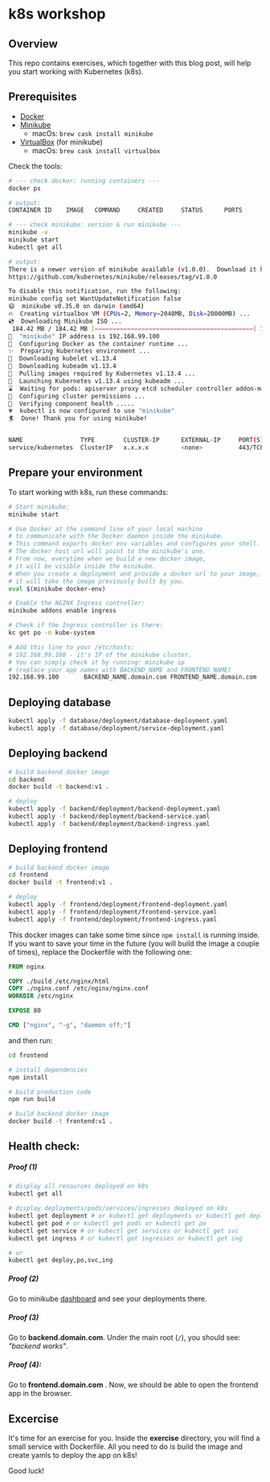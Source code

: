# k8s workshop



## Overview

This repo contains exercises, which together with this blog post, will help you start working with Kubernetes (k8s).




## Prerequisites

- [Docker](<https://docs.docker.com/>)
- [Minikube](<https://kubernetes.io/docs/tasks/tools/install-minikube/>)
  - macOs: `brew cask install minikube`
- [VirtualBox](<https://www.virtualbox.org/>) (for minikube)
  - macOs: `brew cask install virtualbox`


Check the tools:

```bash
# --- check docker: running containers ---
docker ps

# output:
CONTAINER ID	IMAGE	COMMAND		CREATED		STATUS		PORTS		NAMES

# --- check minikube: version & run minikube ---
minikube -v
minikube start
kubectl get all

# output:
There is a newer version of minikube available (v1.0.0).  Download it here:
https://github.com/kubernetes/minikube/releases/tag/v1.0.0

To disable this notification, run the following:
minikube config set WantUpdateNotification false
😄  minikube v0.35.0 on darwin (amd64)
🔥  Creating virtualbox VM (CPUs=2, Memory=2048MB, Disk=20000MB) ...
💿  Downloading Minikube ISO ...
 184.42 MB / 184.42 MB [============================================] 100.00% 0s
📶  "minikube" IP address is 192.168.99.100
🐳  Configuring Docker as the container runtime ...
✨  Preparing Kubernetes environment ...
💾  Downloading kubelet v1.13.4
💾  Downloading kubeadm v1.13.4
🚜  Pulling images required by Kubernetes v1.13.4 ...
🚀  Launching Kubernetes v1.13.4 using kubeadm ...
⌛  Waiting for pods: apiserver proxy etcd scheduler controller addon-manager dns
🔑  Configuring cluster permissions ...
🤔  Verifying component health .....
💗  kubectl is now configured to use "minikube"
🏄  Done! Thank you for using minikube!


NAME				TYPE		CLUSTER-IP		EXTERNAL-IP		PORT(S)		AGE
service/kubernetes  ClusterIP	x.x.x.x			<none>			443/TCP		2m


```



## Prepare your environment

To start working with k8s, run these commands:

```bash
# Start minikube:
minikube start

# Use Docker at the command line of your local machine 
# to communicate with the Docker daemon inside the minikube.
# This command exports docker env variables and configures your shell. 
# The docker host url will point to the minikube's one. 
# From now, everytime when we build a new docker image, 
# it will be visible inside the minikube.
# When you create a deployment and provide a docker url to your image,
# it will take the image previously built by you.
eval $(minikube docker-env)

# Enable the NGINX Ingress controller:
minikube addons enable ingress

# Check if the Ingress controller is there:
kc get po -n kube-system

# Add this line to your /etc/hosts:
# 192.168.99.100 - it's IP of the minikube cluster. 
# You can simply check it by running: minikube ip
# (replace your app names with BACKEND_NAME and FRONTEND_NAME)
192.168.99.100       BACKEND_NAME.domain.com FRONTEND_NAME.domain.com

```



## Deploying database


```bash
kubectl apply -f database/deployment/database-deployment.yaml
kubectl apply -f database/deployment/service-deployment.yaml
```



## Deploying backend


```bash
# build backend docker image
cd backend
docker build -t backend:v1 .

# deploy
kubectl apply -f backend/deployment/backend-deployment.yaml
kubectl apply -f backend/deployment/backend-service.yaml
kubectl apply -f backend/deployment/backend-ingress.yaml
```



## Deploying frontend

```bash
# build backend docker image
cd frontend
docker build -t frontend:v1 .

# deploy
kubectl apply -f frontend/deployment/frontend-deployment.yaml
kubectl apply -f frontend/deployment/frontend-service.yaml
kubectl apply -f frontend/deployment/frontend-ingress.yaml
```

This docker images can take some time since `npm install` is running inside. If you want to save your time in the future (you will build the image a couple of times), replace the Dockerfile with the following one:

```dockerfile
FROM nginx

COPY ./build /etc/nginx/html
COPY ./nginx.conf /etc/nginx/nginx.conf
WORKDIR /etc/nginx

EXPOSE 80

CMD ["nginx", "-g", "daemon off;"]
```

and then run:

```bash
cd frontend

# install dependencies
npm install

# build production code
npm run build

# build backend docker image
docker build -t frontend:v1 .
```



## Health check:

##### Proof (1)

```bash
# display all resources deployed on k8s
kubectl get all

# display deployments/pods/services/ingresses deployed on k8s
kubectl get deployment # or kubectl get deployments or kubectl get deploy
kubectl get pod # or kubectl get pods or kubectl get po
kubectl get service # or kubectl get services or kubectl get svc
kubectl get ingress # or kubectl get ingresses or kubectl get ing

# or 
kubectl get deploy,po,svc,ing
```

##### Proof (2)

Go to minikube [dashboard](<http://127.0.0.1:52686/api/v1/namespaces/kube-system/services/http:kubernetes-dashboard:/proxy/#!/overview?namespace=default>) and see your deployments there.


##### Proof (3)

Go to **backend.domain.com**. Under the main root (`/`), you should see: _"backend works"_.

##### Proof (4):

Go to **frontend.domain.com** . Now, we should be able to open the frontend app in the browser. 



## Excercise

It's time for an exercise for you. Inside the **exercise** directory, you will find a small service with Dockerfile. All you need to do is build the image and create yamls to deploy the app on k8s!

Good luck!
